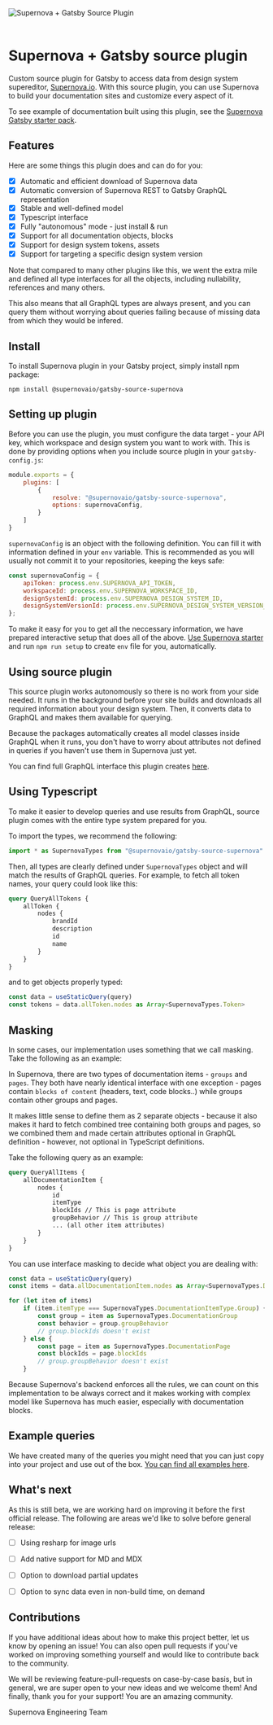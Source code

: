 <img src="https://github.com/Supernova-Studio/gastby-source-supernova/blob/main/readme-icon.png?raw=true" alt="Supernova + Gatsby Source Plugin" style="max-width:100%; margin-bottom: 20px;" />

# Supernova + Gatsby source plugin

Custom source plugin for Gatsby to access data from design system supereditor, [Supernova.io](https://supernova.io). With this source plugin, you can use Supernova to build your documentation sites and customize every aspect of it.

To see example of documentation built using this plugin, see the [Supernova Gatsby starter pack](https://github.com/Supernova-Studio/gatsby-documentation-site).

## Features

Here are some things this plugin does and can do for you:

- [x] Automatic and efficient download of Supernova data
- [x] Automatic conversion of Supernova REST to Gatsby GraphQL representation
- [x] Stable and well-defined model
- [x] Typescript interface
- [x] Fully "autonomous" mode - just install & run
- [x] Support for all documentation objects, blocks
- [x] Support for design system tokens, assets
- [x] Support for targeting a specific design system version

Note that compared to many other plugins like this, we went the extra mile and defined all type interfaces for all the objects, including nullability, references and many others. 

This also means that all GraphQL types are always present, and you can query them without worrying about queries failing because of missing data from which they would be infered.

## Install

To install Supernova plugin in your Gatsby project, simply install npm package:

```shell
npm install @supernovaio/gatsby-source-supernova
```

## Setting up plugin

Before you can use the plugin, you must configure the data target - your API key, which workspace and design system you want to work with. This is done by providing options when you include source plugin in your `gatsby-config.js`:

```javascript
module.exports = {
    plugins: [
        {
            resolve: "@supernovaio/gatsby-source-supernova",
            options: supernovaConfig,
        }
    ]
}
```

`supernovaConfig` is an object with the following definition. You can fill it with information defined in your `env` variable. This is recommended as you will usually not commit it to your repositories, keeping the keys safe:

```javascript
const supernovaConfig = {
    apiToken: process.env.SUPERNOVA_API_TOKEN,
    workspaceId: process.env.SUPERNOVA_WORKSPACE_ID,
    designSystemId: process.env.SUPERNOVA_DESIGN_SYSTEM_ID,
    designSystemVersionId: process.env.SUPERNOVA_DESIGN_SYSTEM_VERSION_ID
};
```

To make it easy for you to get all the neccessary information, we have prepared interactive setup that does all of the above. [Use Supernova starter](https://github.com/Supernova-Studio/gatsby-documentation-site) and run `npm run setup` to create `env` file for you, automatically.

## Using source plugin 

This source plugin works autonomously so there is no work from your side needed. It runs in the background before your site builds and downloads all required information about your design system. Then, it converts data to GraphQL and makes them available for querying.

Because the packages automatically creates all model classes inside GraphQL when it runs, you don't have to worry about attributes not defined in queries if you haven't use them in Supernova just yet. 

You can find full GraphQL interface this plugin creates [here](https://github.com/Supernova-Studio/gastby-source-supernova/blob/main/src/gatsby-gql-types.graphql).

## Using Typescript

To make it easier to develop queries and use results from GraphQL, source plugin comes with the entire type system prepared for you. 

To import the types, we recommend the following:

```typescript
import * as SupernovaTypes from "@supernovaio/gatsby-source-supernova"
```

Then, all types are clearly defined under `SupernovaTypes` object and will match the results of GraphQL queries. For example, to fetch all token names, your query could look like this:

```graphql
query QueryAllTokens {
    allToken {
        nodes {
            brandId
            description
            id
            name
        }
    }
}
```

and to get objects properly typed:

```typescript
const data = useStaticQuery(query)
const tokens = data.allToken.nodes as Array<SupernovaTypes.Token>
```

## Masking

In some cases, our implementation uses something that we call masking. Take the following as an example:

In Supernova, there are two types of documentation items - `groups` and `pages`. They both have nearly identical interface with one exception - pages contain `blocks of content` (headers, text, code blocks..) while groups contain other groups and pages. 

It makes little sense to define them as 2 separate objects - because it also makes it hard to fetch combined tree containing both groups and pages, so we combined them and made certain attributes optional in GraphQL definition - however, not optional in TypeScript definitions.

Take the following query as an example:

```graphql
query QueryAllItems {
    allDocumentationItem {
        nodes {
            id
            itemType
            blockIds // This is page attribute
            groupBehavior // This is group attribute
            ... (all other item attributes)
        }
    }
}
```

You can use interface masking to decide what object you are dealing with:

```typescript
const data = useStaticQuery(query)
const items = data.allDocumentationItem.nodes as Array<SupernovaTypes.DocumentationItem>

for (let item of items)
    if (item.itemType === SupernovaTypes.DocumentationItemType.Group) {
        const group = item as SupernovaTypes.DocumentationGroup
        const behavior = group.groupBehavior
        // group.blockIds doesn't exist
    } else {
        const page = item as SupernovaTypes.DocumentationPage
        const blockIds = page.blockIds
        // group.groupBehavior doesn't exist
    }
```

Because Supernova's backend enforces all the rules, we can count on this implementation to be always correct and it makes working with complex model like Supernova has much easier, especially with documentation blocks.


## Example queries

We have created many of the queries you might need that you can just copy into your project and use out of the box. [You can find all examples here](https://github.com/Supernova-Studio/gatsby-documentation-site/tree/main/src/model/queries).


## What's next

As this is still beta, we are working hard on improving it before the first official release. The following are areas we'd like to solve before general release:

- [ ] Using resharp for image urls 
- [ ] Add native support for MD and MDX
- [ ] Option to download partial updates
- [ ] Option to sync data even in non-build time, on demand


## Contributions

If you have additional ideas about how to make this project better, let us know by opening an issue! You can also open pull requests if you've worked on improving something yourself and would like to contribute back to the community. 

We will be reviewing feature-pull-requests on case-by-case basis, but in general, we are super open to your new ideas and we welcome them! And finally, thank you for your support! You are an amazing community.

Supernova Engineering Team